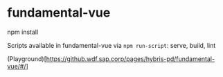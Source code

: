 # fundamental-vue

npm install

Scripts available in fundamental-vue via `npm run-script`: serve, build, lint

(Playground)[https://github.wdf.sap.corp/pages/hybris-pd/fundamental-vue/#/]
